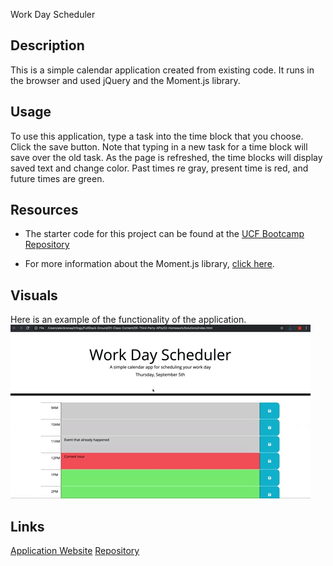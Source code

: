 Work Day Scheduler

## Description

This is a simple calendar application created from existing code. It runs in the browser and used jQuery and the Moment.js library. 

## Usage
To use this application, type a task into the time block that you choose. Click the save button. Note that typing  in a new task for a time block will save over the old task. As the page is refreshed, the time blocks will display saved text and change color. Past times re gray, present time is red, and future times are green.

## Resources


* The starter code for this project can be found at the [UCF Bootcamp Repository](https://github.com/UCF-Coding-Boot-Camp/UCF-VIRT-FSF-FT-09-2022-U-LOLC/tree/main/05-Third-Party-APIs/02-Challenge)

* For more information about the Moment.js library, [click here](https://momentjs.com/).

## Visuals
Here is an example of the functionality of the application. 
![A user clicks on slots on the color-coded calendar and edits the events.](./Assets/demo.gif)

## Links
[Application Website](https://bethdecarlo..github.io/work--day-scheduler/)
[Repository](https://github.com/bethdecarlo/work-day-scheduler)
